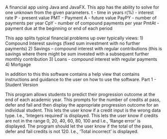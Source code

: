 A financial app using Java and JavaFX. This app has the ability to solve for one unknown from the given parameters.
  t - time in years
  r(%) - interest rate
  P - present value
  PMT - Payment
  A - future value
  PayPY - number of payments per year
  CpY - number of compound payments per year
  PmtAt - payment due at the beginning or end of each period
 
 This app splits typical financial problems up over typically views: 
    1)  Compound Interest savings (fixed sum investment with no further payments) 
    2)  Savings – compound interest with regular contributions (this is savings where 
there might be sum invested with a subsequent further monthly contribution 
    3)  Loans - compound interest with regular payments 
    4)  Mortgage 
  
  In addition to this this software contains a help view that contains instructions and guidance to the user on how to use the software.
Part 1 - Student Version

This program allows students to predict their progression outcome at the end of each academic year.
This prompts for the number of credits at pass, defer and fail and then display the appropriate progression outcome for an individual student.
This lets the user know if a credit input is the wrong data type. I.e., ‘Integers required’ is displayed.
This lets the user know if credits are not in the range 0, 20, 40, 60, 80, 100 and
I.e., ‘Range error’ is displayed.
The program should let the user know if the total of the pass, defer and fail credits is not 120. I.e., ‘Total incorrect’ is displayed.
